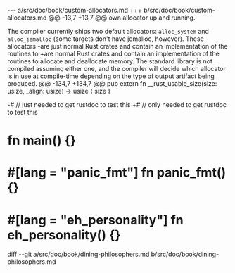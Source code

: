 --- a/src/doc/book/custom-allocators.md
+++ b/src/doc/book/custom-allocators.md
@@ -13,7 +13,7 @@ own allocator up and running.
 
 The compiler currently ships two default allocators: `alloc_system` and
 `alloc_jemalloc` (some targets don't have jemalloc, however). These allocators
-are just normal Rust crates and contain an implementation of the routines to
+are normal Rust crates and contain an implementation of the routines to
 allocate and deallocate memory. The standard library is not compiled assuming
 either one, and the compiler will decide which allocator is in use at
 compile-time depending on the type of output artifact being produced.
@@ -134,7 +134,7 @@ pub extern fn __rust_usable_size(size: usize, _align: usize) -> usize {
     size
 }
 
-# // just needed to get rustdoc to test this
+# // only needed to get rustdoc to test this
 # fn main() {}
 # #[lang = "panic_fmt"] fn panic_fmt() {}
 # #[lang = "eh_personality"] fn eh_personality() {}
diff --git a/src/doc/book/dining-philosophers.md b/src/doc/book/dining-philosophers.md

